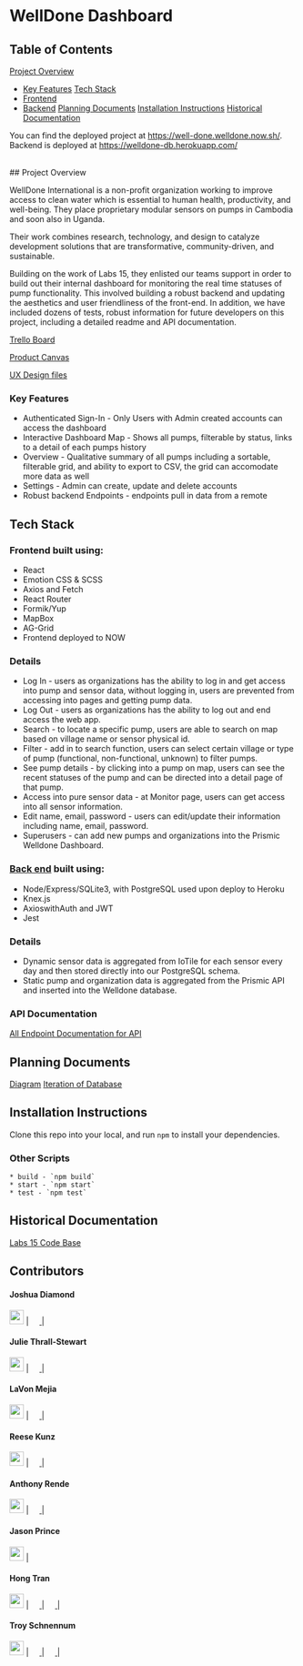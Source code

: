 # WellDone Dashboard

## Table of Contents
[Project Overview]()
- [Key Features]()
[Tech Stack]()
- [Frontend]()
- [Backend]()
[Planning Documents]()
[Installation Instructions]()
[Historical Documentation]()


You can find the deployed project at https://well-done.welldone.now.sh/.
Backend is deployed at https://welldone-db.herokuapp.com/ 

<br>
## Project Overview

WellDone International is a non-profit organization working to improve access to clean water which is essential to human health, productivity, and well-being. They place proprietary modular sensors on pumps in Cambodia and soon also in Uganda.

Their  work combines research, technology, and design to catalyze development solutions that are transformative, community-driven, and sustainable.

Building on the work of Labs 15, they enlisted our teams support in order to build out their internal dashboard for monitoring the real time statuses of pump functionality.  This involved building a robust backend and updating the aesthetics and user friendliness of the front-end.  In addition, we have included dozens of tests, robust information for future developers on this project, including a detailed readme and API documentation.

[Trello Board](https://trello.com/b/BhNi8L2H/labs-17-welldone)

[Product Canvas](https://www.notion.so/2505aad2c6a24aa2bd68c332370bfbfc?v=fcba394b346b46f6a8c2673571dc7151)

[UX Design files](https://www.figma.com/file/VtIl2XiHAPvsDYvmdejQFc/WellDone-Hand-off)


### Key Features

- Authenticated Sign-In - Only Users with Admin created accounts can access the dashboard 
- Interactive Dashboard Map - Shows all pumps, filterable by status, links to a detail of each pumps history 
- Overview - Qualitative summary of all pumps including a sortable, filterable grid, and ability to export to CSV, the grid can accomodate more data as well   
- Settings - Admin can create, update and delete accounts
- Robust backend Endpoints - endpoints pull in data from a remote 

## Tech Stack

### Frontend built using:
- React 
- Emotion CSS & SCSS
- Axios and Fetch
- React Router
- Formik/Yup
- MapBox
- AG-Grid
- Frontend deployed to NOW
### Details
- Log In - users as organizations has the ability to log in and get access into pump and sensor data, without logging in, users are prevented from accessing into pages and getting pump data. 
- Log Out - users as organizations has the ability to log out and end access the web app. 
- Search - to locate a specific pump, users are able to search on map based on village name or sensor physical id. 
- Filter - add in to search function, users can select certain village or type of pump (functional, non-functional, unknown) to filter pumps. 
- See pump details - by clicking into a pump on map, users can see the recent statuses of the pump and can be directed into a detail page of that pump.
- Access into pure sensor data - at Monitor page, users can get access into all sensor information. 
- Edit name, email, password - users can edit/update their information including name, email, password. 
- Superusers - can add new pumps and organizations into the Prismic Welldone Dashboard.

### [Back end](https://github.com/labs17-WellDone/backend) built using:
- Node/Express/SQLite3, with PostgreSQL used upon deploy to Heroku
- Knex.js
- AxioswithAuth and JWT
- Jest
### Details
- Dynamic sensor data is aggregated from IoTile for each sensor every day and then stored directly into our PostgreSQL schema.
- Static pump and organization data is aggregated from the Prismic API and inserted into 
the Welldone database.
### API Documentation
[All Endpoint Documentation for API](https://app.swaggerhub.com/apis-docs/Jessiehongtran/well-done/1.0.0#/Organizations)


## Planning Documents
[Diagram](https://github.com/labs17-WellDone/backend)
[Iteration of Database](https://app.dbdesigner.net/designer/schema/0-welldone_database_schema-a7343184-1ae8-49cd-83b1-3d37f142bd2e)


## Installation Instructions
Clone this repo into your local, and run `npm` to install your dependencies.

### Other Scripts

    * build - `npm build`
    * start - `npm start`
    * test - `npm test`

## Historical Documentation
[Labs 15 Code Base](https://github.com/labs17-WellDone/frontend_old)

## Contributors
#### Joshua Diamond
[<img src="https://avatars2.githubusercontent.com/u/46494969?s=400&v=4" width = "25" />](https://avatars2.githubusercontent.com/u/46494969?s=400&v=4) |  [<img src="https://github.com/favicon.ico" width="15"> ](https://github.com/Josh-Diamond) | [ <img src="https://static.licdn.com/sc/h/al2o9zrvru7aqj8e1x2rzsrca" width="15"> ](https://www.linkedin.com/in/josh-e-diamond/) 
 
#### Julie Thrall-Stewart 
[<img src="https://avatars3.githubusercontent.com/u/51095071?s=400&v=4" width = "25" />](https://avatars3.githubusercontent.com/u/51095071?s=400&v=4) | [<img src="https://github.com/favicon.ico" width="15"> ](https://github.com/juliehtrallstewart) | [ <img src="https://static.licdn.com/sc/h/al2o9zrvru7aqj8e1x2rzsrca" width="15"> ](https://www.linkedin.com/in/thralljulie/) 

#### LaVon Mejia
[<img src="https://avatars2.githubusercontent.com/u/5023620?s=400&u=f90e57af87fdd9d4d9396344c92c40968a882116&v=4" width = "25" />](https://avatars2.githubusercontent.com/u/5023620?s=400&u=f90e57af87fdd9d4d9396344c92c40968a882116&v=4) | [<img src="https://github.com/favicon.ico" width="15"> ](https://github.com/lavonmejia) | [ <img src="https://static.licdn.com/sc/h/al2o9zrvru7aqj8e1x2rzsrca" width="15"> ](https://www.linkedin.com/in/lavonmejia/) 

#### Reese Kunz	
[<img src="https://avatars3.githubusercontent.com/u/50683954?s=400&v=4" width = "25" />](https://avatars3.githubusercontent.com/u/50683954?s=400&v=4) | [<img src="https://github.com/favicon.ico" width="15"> ](https://github.com/reesekunz) | [ <img src="https://static.licdn.com/sc/h/al2o9zrvru7aqj8e1x2rzsrca" width="15"> ](https://www.linkedin.com/in/reesekunz/) 

#### Anthony Rende 	
[<img src="https://avatars1.githubusercontent.com/u/20798984?s=400&v=4" width = "25" />](https://avatars1.githubusercontent.com/u/20798984?s=400&v=4) | [<img src="https://github.com/favicon.ico" width="15"> ](https://github.com/jazz-code) | [ <img src="https://static.licdn.com/sc/h/al2o9zrvru7aqj8e1x2rzsrca" width="15"> ](https://www.linkedin.com/in/anthony-rende/) 

#### Jason Prince  	
[<img src="https://avatars3.githubusercontent.com/u/20310701?s=400&v=4" width = "25" />](https://avatars3.githubusercontent.com/u/20310701?s=400&v=4) | [<img src="https://github.com/favicon.ico" width="15"> ](https://github.com/endersgame1977) 

#### Hong Tran	
[<img src="https://avatars2.githubusercontent.com/u/50851248?s=400&v=4" width = "25" />](https://avatars2.githubusercontent.com/u/50851248?s=400&v=4) | [<img src="https://github.com/favicon.ico" width="15"> ](https://github.com/Jessiehongtran) | [ <img src="https://static.licdn.com/sc/h/al2o9zrvru7aqj8e1x2rzsrca" width="15"> ](https://www.linkedin.com/in/hong-jessie-tran-35970286/) |                      

#### Troy Schnennum 
[<img src="https://avatars2.githubusercontent.com/u/51007480?s=400&v=4" width = "25" />](https://avatars2.githubusercontent.com/u/51007480?s=400&v=4) | [<img src="https://github.com/favicon.ico" width="15"> ](https://github.com/TroySchennum) | [ <img src="https://static.licdn.com/sc/h/al2o9zrvru7aqj8e1x2rzsrca" width="15"> ](https://www.linkedin.com/in/troyschennum/) |                      
                                
    
<br>
